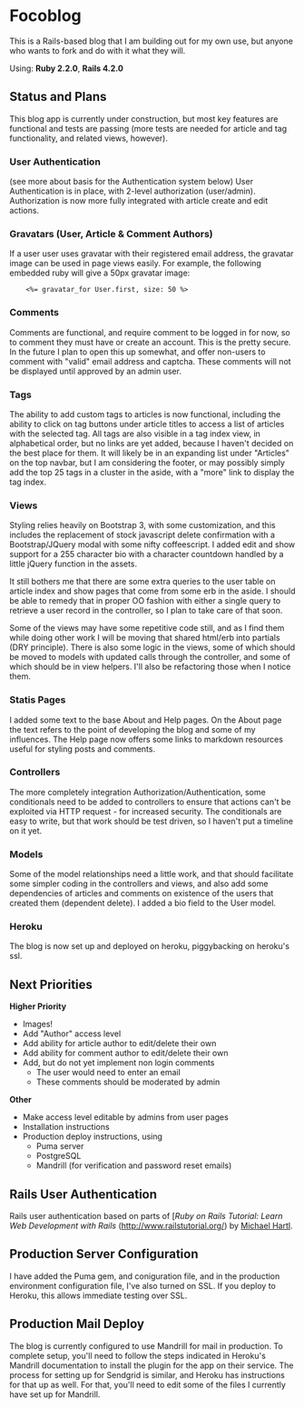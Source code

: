 # Focoblog

This is a Rails-based blog that I am building out for my own use, but anyone who wants to fork and do with it what they will.

Using: **Ruby 2.2.0**, **Rails 4.2.0**

## Status and Plans

This blog app is currently under construction, but most key features are functional and tests are passing (more tests are needed for article and tag functionality, and related views, however).

### User Authentication
(see more about basis for the Authentication system below)
User Authentication is in place, with 2-level authorization (user/admin). Authorization is now more fully integrated with article create and edit actions.

### Gravatars (User, Article & Comment Authors)
If a user user uses gravatar with their registered email address, the gravatar image can be used in page views easily. For example, the following embedded ruby will give a 50px gravatar image:

~~~Erb
    <%= gravatar_for User.first, size: 50 %>
~~~

### Comments 
Comments are functional, and require comment to be logged in for now, so to comment they must have or create an account. This is the pretty secure. In the future I plan to open this up somewhat, and offer non-users to comment with "valid" email address and captcha. These comments will not be displayed until approved by an admin user.

### Tags
The ability to add custom tags to articles is now functional, including the ability to click on tag buttons under article titles to access a list of articles with the selected tag. All tags are also visible in a tag index view, in alphabetical order, but no links are yet added, because I haven't decided on the best place for them. It will likely be in an expanding list under "Articles" on the top navbar, but I am considering the footer, or may possibly simply add the top 25 tags in a cluster in the aside, with a "more" link to display the tag index.

### Views
Styling relies heavily on Bootstrap 3, with some customization, and this includes the replacement of stock javascript delete confirmation with a Bootstrap/JQuery modal with some nifty coffeescript. I added edit and show support for a 255 character bio with a character countdown handled by a little jQuery function in the assets. 

It still bothers me that there are some extra queries to the user table on article index and show pages that come from some erb in the aside. I should be able to remedy that in proper OO fashion with either a single query to retrieve a user record in the controller, so I plan to take care of that soon.

Some of the views may have some repetitive code still, and as I find them while doing other work I will be moving that shared html/erb into partials (DRY principle). There is also some logic in the views, some of which should be moved to models with updated calls through the controller, and some of which should be in view helpers. I'll also be refactoring those when I notice them.

### Statis Pages
I added some text to the base About and Help pages. On the About page the text refers to the point of developing the blog and some of my influences. The Help page now offers some links to markdown resources useful for styling posts and comments. 

### Controllers
The more completely integration Authorization/Authentication, some conditionals need to be added to controllers to ensure that actions can't be exploited via HTTP request - for increased security. The conditionals are easy to write, but that work should be test driven, so I haven't put a timeline on it yet.

### Models
Some of the model relationships need a little work, and that should facilitate some simpler coding in the controllers and views, and also add some dependencies of articles and comments on existence of the users that created them (dependent delete). I added a bio field to the User model. 

### Heroku
The blog is now set up and deployed on heroku, piggybacking on heroku's ssl.

## Next Priorities
**Higher Priority**

* Images!
* Add "Author" access level
* Add ability for article author to edit/delete their own
* Add ability for comment author to edit/delete their own
* Add, but do not yet implement non login comments
  * The user would need to enter an email
  * These comments should be moderated by admin

**Other**

* Make access level editable by admins from user pages
* Installation instructions
* Production deploy instructions, using
  * Puma server
  * PostgreSQL
  * Mandrill (for verification and password reset emails)

## Rails User Authentication

Rails user authentication based on parts of [*Ruby on Rails Tutorial: Learn Web Development with Rails* (http://www.railstutorial.org/) by [Michael Hartl](http://www.michaelhartl.com/).

## Production Server Configuration
I have added the Puma gem, and coniguration file, and in the production environment configuration file, I've also turned on SSL. If you deploy to Heroku, this allows immediate testing over SSL.

## Production Mail Deploy
The blog is currently configured to use Mandrill for mail in production. To complete setup, you'll need to follow the steps indicated in Heroku's Mandrill documentation to install the plugin for the app on their service. The process for setting up for Sendgrid is similar, and Heroku has instructions for that up as well. For that, you'll need to edit some of the files I currently have set up for Mandrill.
